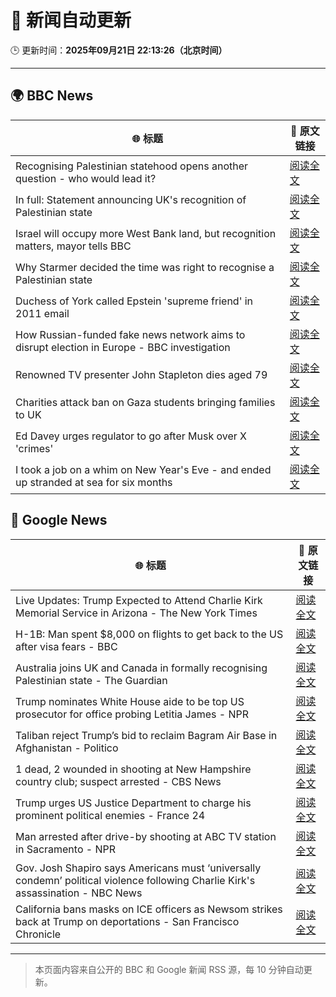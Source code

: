 # 🧠 新闻自动更新

🕒 更新时间：**2025年09月21日 22:13:26（北京时间）**

---

## 🌍 BBC News

| 🌐 标题 | 🔗 原文链接 |
|--------|-------------|
| Recognising Palestinian statehood opens another question - who would lead it? | [阅读全文](https://www.bbc.com/news/articles/c930dlxnee4o?at_medium=RSS&at_campaign=rss) |
| In full: Statement announcing UK's recognition of Palestinian state | [阅读全文](https://www.bbc.com/news/articles/cewnn8qe7wro?at_medium=RSS&at_campaign=rss) |
| Israel will occupy more West Bank land, but recognition matters, mayor tells BBC | [阅读全文](https://www.bbc.com/news/articles/c0ez9qxzl2jo?at_medium=RSS&at_campaign=rss) |
| Why Starmer decided the time was right to recognise a Palestinian state | [阅读全文](https://www.bbc.com/news/articles/cp9848kxp2go?at_medium=RSS&at_campaign=rss) |
| Duchess of York called Epstein 'supreme friend' in 2011 email | [阅读全文](https://www.bbc.com/news/articles/cgj11l3wd35o?at_medium=RSS&at_campaign=rss) |
| How Russian-funded fake news network aims to disrupt election in Europe - BBC investigation | [阅读全文](https://www.bbc.com/news/articles/c4g5kl0n5d2o?at_medium=RSS&at_campaign=rss) |
| Renowned TV presenter John Stapleton dies aged 79 | [阅读全文](https://www.bbc.com/news/articles/c9300xw27vgo?at_medium=RSS&at_campaign=rss) |
| Charities attack ban on Gaza students bringing families to UK | [阅读全文](https://www.bbc.com/news/articles/ckgee1wwd29o?at_medium=RSS&at_campaign=rss) |
| Ed Davey urges regulator to go after Musk over X 'crimes' | [阅读全文](https://www.bbc.com/news/articles/c5y558r2r1qo?at_medium=RSS&at_campaign=rss) |
| I took a job on a whim on New Year's Eve - and ended up stranded at sea for six months | [阅读全文](https://www.bbc.com/news/articles/crev9y77njpo?at_medium=RSS&at_campaign=rss) |

## 📰 Google News

| 🌐 标题 | 🔗 原文链接 |
|--------|-------------|
| Live Updates: Trump Expected to Attend Charlie Kirk Memorial Service in Arizona - The New York Times | [阅读全文](https://news.google.com/rss/articles/CBMidEFVX3lxTE5oVlo0Y0hhQmZhUU1TaFZXN1RXcVhLTWQ1OFhKSmJzQlk1VkV1MDk4MXBLNkFiazl2bjcxR1htVnlrMDNvT3JscjR1RUxuaW9aUXJodThMNHhVaWNvM3M4VGIxdHktQmZkS2ducFBQZEZMTFRK?oc=5) |
| H-1B: Man spent $8,000 on flights to get back to the US after visa fears - BBC | [阅读全文](https://news.google.com/rss/articles/CBMiWkFVX3lxTE0wOFBJTzc2TUJ3Zkd2NUV2N1VHNUFjbnYzR253akdpVEstN2tZYXV2b0RtOEdvOEJHYWozUExycDBqZ2kwWVBQTUw3aE1LU3JfQkRJV2l1T3BVd9IBX0FVX3lxTFBrZktjTFp2R1Nzc1VhcG94a1kyMmJ1T21HZ0hxZ2l0eVdmNFFzdHhFb3Y5U1BQQ1VUNG5kVnNuSVQzSDhORDdIcHl1N2JHNng5dTNDRTNRZHowcGI3TWlR?oc=5) |
| Australia joins UK and Canada in formally recognising Palestinian state - The Guardian | [阅读全文](https://news.google.com/rss/articles/CBMixAFBVV95cUxPRmtxLVRudWtUZEM0MnEtM2hoc1ljektjTXFHODJNZmVKN3c5WUU4SkZoUEE0aWVRSnliM0FwVmg0RzlELWpZZGxiVzJVellrTWhEeTFJX3JYUHdzVC03T1JWQ01sZ2ZJbjlpMjlXU05QanFVQ0pFSHhXOVRRUF8yVlRZdUpodUdKYWlQbU44RVZZSmtPY1BGUEd6aHJ6RmhyaVJLSkZVRjFZU0JCYzYtYUVibk1vaUxzbXNtM2c0dEF6ZkZU?oc=5) |
| Trump nominates White House aide to be top US prosecutor for office probing Letitia James - NPR | [阅读全文](https://news.google.com/rss/articles/CBMiuAFBVV95cUxQc3BhN2NlVkZFaHNpa1pRUWtJWWdCWWZJUGNPWDJVOGhFOVBhZm5EbjhiY0J3SXRBOTUtQWw2RkhONjBfWlJ3YW1GSzFQa1lHNU8wTG5mb0tnMVltMjJrcHBOUmNQLUlhMW82UlZzVndPZkcxb3RsQlBWcWJMR3d1b1lpeVZKR0xYTzRVVHdhTVBNd0RFNmk0cEZsZFFHb21XTFRvSEpNdHFlVjlQRHp5Q1A3emg4UEt0?oc=5) |
| Taliban reject Trump’s bid to reclaim Bagram Air Base in Afghanistan - Politico | [阅读全文](https://news.google.com/rss/articles/CBMiuAFBVV95cUxPU1psS2lzQkxxNWRLNE56SC1UemplaTYyeXV0V3V0bzZ4MnJXX3NFb3ZNcWdxU2RlZjVaOWQ0NmJjUEVRNnJnbGlfUndFRjl1Q1hkdE5EUnZYVC1rYVp0Z3MyTWlPbzZRdS1BeTlIdC05OFJOenRYU0hhVGZnWkJLWFpjZVYzaXlGZFFwQ2VyTDY1WkNmMFB4UDdUNC00cTBtLVNFWTRoRUdkNXZFM0VrUlJ5d1VkcmZn?oc=5) |
| 1 dead, 2 wounded in shooting at New Hampshire country club; suspect arrested - CBS News | [阅读全文](https://news.google.com/rss/articles/CBMilAFBVV95cUxQTG4zemZKZTZTZ3NxOHR6OUpSeEtSTXAtcGYtdHFOUkRscEtWZGFjaXRLTEw0VUhIeEVTTHVNcVBSVl91Vm8tUE5ia3ZmbmtBNGJ1MHZpeWE2NEZtLUZvVTA1Q0V2R2JyYTJUM3pSWnNpNUZ0anRzSGtmLTYxOGFEcjNuS0RXTnhsTkRxQXAtTGF5cUpJ?oc=5) |
| Trump urges US Justice Department to charge his prominent political enemies - France 24 | [阅读全文](https://news.google.com/rss/articles/CBMiugFBVV95cUxPTVFaNlFZV2RJaFJWSmdJU3JIN3VRSmIwSGxWSjVDbWxDZ01oX3JvWDE4dUVXX2JWWEc0eGZNR0x4a0xuS0hWbjByMllnMktHOS0tZTlvQlp6UXhEbm9DOVpHWl9ZSnNOMUtVTko2eE1TM3d6RkZ6cjBzZ1pNUlcybWJaNzViX3ZqLUJ1TGRxckx3SEVXaDVYbG5lZ3loMXlOYjlEWXN5UmE2NlVEblhjYmJYa0MzX0Nuc2c?oc=5) |
| Man arrested after drive-by shooting at ABC TV station in Sacramento - NPR | [阅读全文](https://news.google.com/rss/articles/CBMidEFVX3lxTE5ZejZKRVM5TlUxaXlqel9uYzRVLV9uTE5YRjhRMlBfMi1fQU9qVTB2OUMzMWVoU21aX2o4a0RzMVhxUDJuTjFQRTBzOTRmemJyQmJDdll6WFljM1p1Q3ZoWVpkV2RzaHZUc1BXU3kzV2lDZy1C?oc=5) |
| Gov. Josh Shapiro says Americans must ‘universally condemn’ political violence following Charlie Kirk's assassination - NBC News | [阅读全文](https://news.google.com/rss/articles/CBMiuwFBVV95cUxNRzY1RFRZT0cyUUF5OG5QemhieUl0RHl0YlhzX245Uk0xemMtQXVSc0xMeGk0MVQ0QlFCSUlkVkIxb0M2MW45Rk9TUmhVRGlpWGRxelRQcllpM1cyaGR2LTFfX3UycUVSaktZajVORXo1MURReWs4SzFSMVppZ3BTbVlxc3g3SU5GcFhrY2ItRTQ4djUzakpLQ0RxR0pjYVpZVDRiaVZ1UDZzaEF6Q3FoUWNibmd5UEFPX0xF0gFWQVVfeXFMT1k5R2l3WWRRaUxZZEk1Q0YzcGFoQ3NXeFU4cFRrVE55alNXa21vb2lneFRnX0IwNjNsaW1pRmxMTUJFS3ktaWhVQko0NTZpSVJpUTA4LXc?oc=5) |
| California bans masks on ICE officers as Newsom strikes back at Trump on deportations - San Francisco Chronicle | [阅读全文](https://news.google.com/rss/articles/CBMijwFBVV95cUxPZTF6eU5rYVVrQnltRWFVM1RfRUpWWFNHYkxvQ2JobEZxTExnVWg1amdrSmJaT3ItaDJZc19pb0FyQ285R0RDTFk1VHYwLTZCYV8zbU9fT190UTludWNpbU9YYkRBNFBJa3NsNFRsNTFtTWlacGJsdnFLZzY2WWdReTdmV0NjaHl3TlpHRHJZRQ?oc=5) |

---
> 本页面内容来自公开的 BBC 和 Google 新闻 RSS 源，每 10 分钟自动更新。